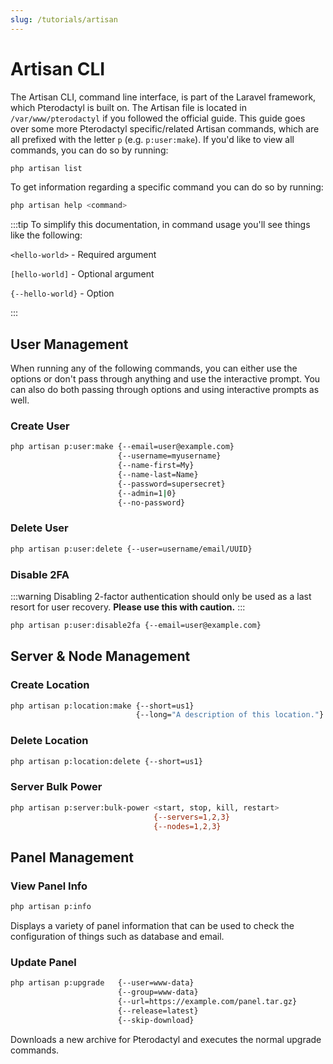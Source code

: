 ```yaml
---
slug: /tutorials/artisan
---
```


# Artisan CLI

The Artisan CLI, command line interface, is part of the Laravel framework, which Pterodactyl is built on. The Artisan file is located in `/var/www/pterodactyl` if you followed the official guide. This guide goes over some more Pterodactyl specific/related Artisan commands, which are all prefixed with the letter `p` (e.g. `p:user:make`). If you'd like to view all commands, you can do so by running:

```bash
php artisan list
```

To get information regarding a specific command you can do so by running:

```bash
php artisan help <command>
```

:::tip
To simplify this documentation, in command usage you'll see things like the following:

`<hello-world>` - Required argument

`[hello-world]` - Optional argument

`{--hello-world}` - Option

:::

## User Management

When running any of the following commands, you can either use the options or don't pass through anything and use the interactive prompt. You can also do both passing through options and using interactive prompts as well.

### Create User

```bash
php artisan p:user:make {--email=user@example.com}
                        {--username=myusername}
                        {--name-first=My}
                        {--name-last=Name}
                        {--password=supersecret}
                        {--admin=1|0}
                        {--no-password}
```

### Delete User

```bash
php artisan p:user:delete {--user=username/email/UUID}
```

### Disable 2FA

:::warning
Disabling 2-factor authentication should only be used as a last resort for user recovery. **Please use this with caution.**
:::

```bash
php artisan p:user:disable2fa {--email=user@example.com}
```

## Server & Node Management

### Create Location

```bash
php artisan p:location:make {--short=us1}
                            {--long="A description of this location."}
```

### Delete Location

```bash
php artisan p:location:delete {--short=us1}
```

### Server Bulk Power

```bash
php artisan p:server:bulk-power <start, stop, kill, restart>
                                {--servers=1,2,3}
                                {--nodes=1,2,3}
```

## Panel Management

### View Panel Info

```bash
php artisan p:info
```

Displays a variety of panel information that can be used to check the configuration of things such as database and email.

### Update Panel

```bash
php artisan p:upgrade   {--user=www-data}
                        {--group=www-data}
                        {--url=https://example.com/panel.tar.gz}
                        {--release=latest}
                        {--skip-download}
```

Downloads a new archive for Pterodactyl and executes the normal upgrade commands.
